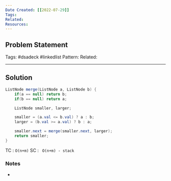 ```yaml
---
Date Created: [[2022-07-29]]
Tags: 
Related: 
Resources: 
---
```


## Problem Statement


Tags:  #dsadeck  #linkedlist 
Pattern: 
Related: 

---

## Solution
``` java
ListNode merge(ListNode a, ListNode b) {
	if(a == null) return b;
	if(b == null) return a;

	ListNode smaller, larger;

	smaller = (a.val <= b.val) ? a : b;
	larger = (b.val >= a.val) ? b : a;

	smaller.next = merge(smaller.next, larger);
	return smaller;
}
```
TC : ` O(n+m) `
SC : ` O(n+m) - stack`  

### Notes
- 


